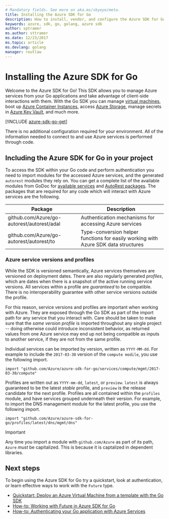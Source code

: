 ```yaml
---
# Mandatory fields. See more on aka.ms/skyeye/meta.
title: Installing the Azure SDK for Go
description: How to install, vendor, and configure the Azure SDK for Go.
keywords: azure, sdk, go, golang, azure sdk
author: sptramer
ms.author: sttramer
ms.date: 12/23/2017
ms.topic: article
ms.devlang: golang
manager: routlaw
---
```


# Installing the Azure SDK for Go

Welcome to the Azure SDK for Go! This SDK allows you to manage Azure services from your Go applications and take advantage of client-side interactions with them. With the Go SDK you can manage [virtual machines](https://azure.microsoft.com/en-us/services/virtual-machines/), boot up [Azure Container Instances](https://azure.microsoft.com/en-us/services/container-instances/), access [Azure Storage](https://azure.microsoft.com/en-us/services/storage/), manage secrets in [Azure Key Vault](https://azure.microsoft.com/en-us/services/key-vault/), and much more.

[!INCLUDE [azure-sdk-go-get](../../../includes/azure-sdk-go-get)]

There is no additional configuration required for your environment. All of the information needed to connect to and use Azure services 
is performed through code.

## Including the Azure SDK for Go in your project

To access the SDK within your Go code and perform authentication you need to import modules for the accessed Azure services,
and the generated `autorest` modules they rely on. You can get a complete list of the available modules from GoDoc for 
[available services](https://godoc.org/github.com/Azure/azure-sdk-for-go) and 
[AutoRest packages](https://godoc.org/github.com/Azure/go-autorest). The packages that are required for any code which
will interact with Azure services are the following.

| Package | Description |
|---------|-------------|
| github.com/Azure/go-autorest/autorest/adal | Authentication mechanisms for accessing Azure services |
| github.com/Azure/go-autorest/autorest/to | Type-conversion helper functions for easily working with Azure SDK data structures |

### Azure service versions and profiles

While the SDK is versioned semantically, Azure services themselves are versioned on deployment dates. There are also regularly generated
_profiles_, which are dates when there is a snapshot of the active running service versions. All services within a profile are _guaranteed_ to be compatible. There is no interoperability guarantee with other service versions outside the profile.

For this reason, service versions and profiles are important when working with Azure. They are exposed through the Go SDK as part of the
import path for any service that you interact with. Care should be taken to make sure that the _same version profile_ is imported
throughout any single project -- doing otherwise could introduce inconsistent behavior, as returned values from one Azure service
may end up not being compatible as inputs to another service, if they are not from the same profile.

Individual services can be imported by version, written as `YYYY-MM-dd`. For example to include the `2017-03-30` version of the `compute modile`, you use the following import.

```golang
import "github.com/Azure/azure-sdk-for-go/services/compute/mgmt/2017-03-30/compute"
```

Profiles are written out as `YYYY-mm-dd`, `latest`, or `preview`. `latest` is always guaranteed to be the latest _stable_ profile, and `preview` is the release candidate for the next profile. Profiles are all contained within the `profiles` module, and have services grouped underneath their version. For example, to import the DNS management module for the latest profile,
you use the following import.

```golang
import "github.com/Azure/azure-sdk-for-go/profiles/latest/dns/mgmt/dns"
```

> [!IMPORTANT]
> Any time you import a module with `github.com/Azure` as part of its path, `Azure` _must_ be capitalized. This is because it is captalized in dependent libraries.

## Next steps

To begin using the Azure SDK for Go try a quickstart, look at authentication, or learn effective
ways to work with the `Future` type.

* [Quickstart: Deploy an Azure Virtual Machine from a template with the Go SDK](azure-sdk-go-qs-vm.md)
* [How-to: Working with Future in Azure SDK for Go](azure-sdk-go-future.md)
* [How-to: Authenticating your Go application with Azure Services](azure-sdk-go-auth.md)

